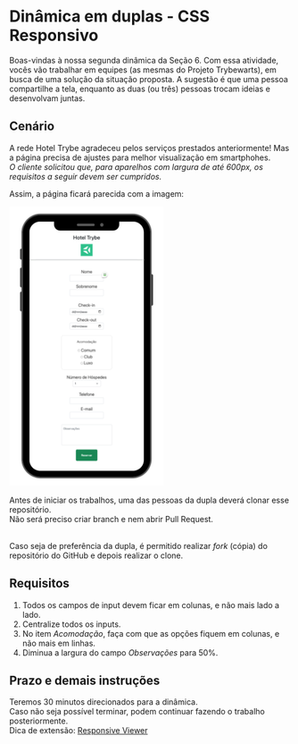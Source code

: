 # Dinâmica em duplas - CSS Responsivo

Boas-vindas à nossa segunda dinâmica da Seção 6. Com essa atividade, vocês vão trabalhar em equipes (as mesmas do Projeto Trybewarts), em busca de uma solução da situação proposta. A sugestão é que uma pessoa compartilhe a tela, enquanto as duas (ou três) pessoas trocam ideias e desenvolvam juntas.

## Cenário

A rede Hotel Trybe agradeceu pelos serviços prestados anteriormente! Mas a página precisa de ajustes para melhor visualização em smartphohes.<br>
*O cliente solicitou que, para aparelhos com largura de até 600px, os requisitos a seguir devem ser cumpridos.*

Assim, a página ficará parecida com a imagem:

<img src="responsivo.png" height="500px">

Antes de iniciar os trabalhos, uma das pessoas da dupla deverá clonar esse repositório.<br>
Não será preciso criar branch e nem abrir Pull Request.<br><br>

Caso seja de preferência da dupla, é permitido realizar _fork_ (cópia) do repositório do GitHub e depois realizar o clone.<br>

## Requisitos

1. Todos os campos de input devem ficar em colunas, e não mais lado a lado.
2. Centralize todos os inputs.
3. No item _Acomodação_, faça com que as opções fiquem em colunas, e não mais em linhas.
4. Diminua a largura do campo _Observações_ para 50%.

## Prazo e demais instruções

Teremos 30 minutos direcionados para a dinâmica.<br>
Caso não seja possível terminar, podem continuar fazendo o trabalho posteriormente.<br>
Dica de extensão: [Responsive Viewer](https://chrome.google.com/webstore/detail/responsive-viewer/inmopeiepgfljkpkidclfgbgbmfcennb?hl=pt-BR)
